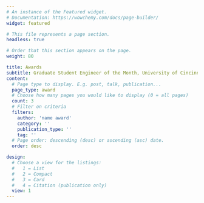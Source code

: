 ```yaml
---
# An instance of the Featured widget.
# Documentation: https://wowchemy.com/docs/page-builder/
widget: featured

# This file represents a page section.
headless: true

# Order that this section appears on the page.
weight: 80

title: Awards
subtitle: Graduate Student Engineer of the Month, University of Cincinnati  
content: 
  # Page type to display. E.g. post, talk, publication...
  page_type: award
  # Choose how many pages you would like to display (0 = all pages)
  count: 3
  # Filter on criteria
  filters:
    author: 'name award'
    category: ''
    publication_type: ''
    tag: ''
  # Page order: descending (desc) or ascending (asc) date.
  order: desc

design:
  # Choose a view for the listings:
  #   1 = List
  #   2 = Compact
  #   3 = Card
  #   4 = Citation (publication only)
  view: 1
---
```

